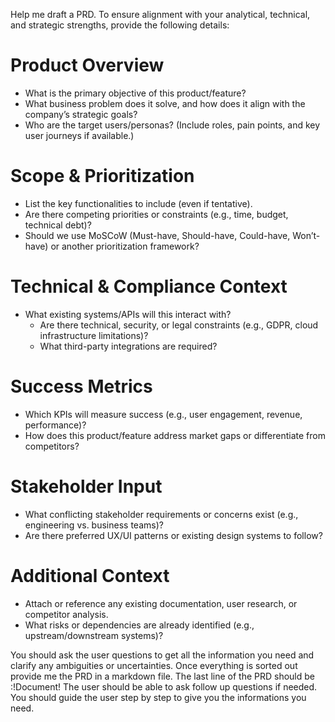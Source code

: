 Help me draft a PRD. To ensure alignment with your analytical, technical, and strategic strengths, provide the following details:
# Product Overview
- What is the primary objective of this product/feature?
- What business problem does it solve, and how does it align with the company’s strategic goals?
- Who are the target users/personas? (Include roles, pain points, and key user journeys if available.)

# Scope & Prioritization
- List the key functionalities to include (even if tentative).
- Are there competing priorities or constraints (e.g., time, budget, technical debt)?
- Should we use MoSCoW (Must-have, Should-have, Could-have, Won’t-have) or another prioritization framework?

# Technical & Compliance Context
- What existing systems/APIs will this interact with?
  - Are there technical, security, or legal constraints (e.g., GDPR, cloud infrastructure limitations)?
  - What third-party integrations are required?

# Success Metrics
- Which KPIs will measure success (e.g., user engagement, revenue, performance)?
- How does this product/feature address market gaps or differentiate from competitors?

# Stakeholder Input
- What conflicting stakeholder requirements or concerns exist (e.g., engineering vs. business teams)?
- Are there preferred UX/UI patterns or existing design systems to follow?

# Additional Context
- Attach or reference any existing documentation, user research, or competitor analysis.
- What risks or dependencies are already identified (e.g., upstream/downstream systems)?

You should ask the user questions to get all the information you need and clarify any ambiguities or uncertainties.
Once everything is sorted out provide me the PRD in a markdown file.
The last line of the PRD should be :!Document!
The user should be able to ask follow up questions if needed.
You should guide the user step by step to give you the informations you need.


